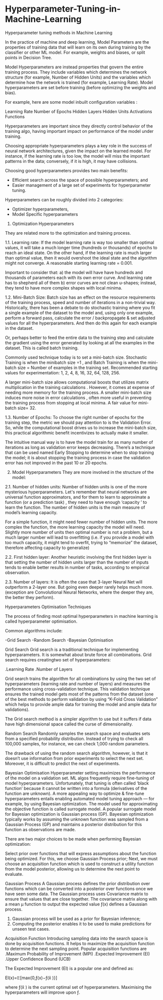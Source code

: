 # Hyperparameter-Tuning-in-Machine-Learning
Hyperparameter tuning methods in Machine Learning

In the practice of machine and deep learning, Model Parameters are the properties of training data that will learn on its
own during training by the classifier or other ML model. For example, weights and biases, or split points in Decision Tree.

Model Hyperparameters are instead properties that govern the entire training process. They include variables which determines
the network structure (for example, Number of Hidden Units) and the variables which determine how the network is trained
(for example, Learning Rate). Model hyperparameters are set before training (before optimizing the weights and bias).

For example, here are some model inbuilt configuration variables :

Learning Rate
Number of Epochs
Hidden Layers
Hidden Units
Activations Functions

Hyperparameters are important since they directly control behavior of the training algo, having important impact on 
performance of the model under training.

Choosing appropriate hyperparameters plays a key role in the success of neural network architectures, given the impact
on the learned model. For instance, if the learning rate is too low, the model will miss the important patterns in the
data; conversely, if it is high, it may have collisions.

Choosing good hyperparameters provides two main benefits:

* Efficient search across the space of possible hyperparameters; and
* Easier management of a large set of experiments for hyperparameter tuning.

Hyperparameters can be roughly divided into 2 categories:

* Optimizer hyperparameters,
* Model Specific hyperparameters

1. Optimization Hyperparameters

They are related more to the optimization and training process.

1.1. Learning rate:
If the model learning rate is way too smaller than optimal values, it will take a much longer time (hundreds or thousands)
of epochs to reach an ideal state. On the other hand, if the learning rate is much larger than optimal value, then it would
overshoot the ideal state and the algorithm might not converge. A reasonable starting learning rate = 0.001.

Important to consider that:
a) the model will have have hundreds and thousands of parameters each with its own error curve. And learning rate has
to shepherd all of them
b) error curves are not clean u-shapes; instead, they tend to have more complex shapes with local minima.

1.2. Mini-Batch Size:
Batch size has an effect on the resource requirements of the training process, speed and number of iterations in a 
non-trivial way.
Historically, there has been a debate to do stochastic training where you fit a single example of the dataset to the 
model and, using only one example, perform a forward pass, calculate the error / backpropagate & set adjusted values for
all the hyperparameters. And then do this again for each example in the dataset.

Or, perhaps better to feed the entire data to the training step and calculate the gradient using the error generated by 
looking at all the examples in the dataset. This is called batch training.

Commonly used technique today is to set a mini-batch size. Stochastic Training is when the minibatch size =1 , and 
Batch Training is when the mini-batch size = Number of examples in the training set. Recommended starting values for
experimentation: 1, 2, 4, 8, 16, 32, 64, 128, 256.

A larger mini-batch size allows computational boosts that utilizes matrix multiplication in the training calculations .
However, it comes at expense of needing more memory for the training process. A smaller mini-batch size induces more
noise in error calculations , often more useful in preventing the training process from stopping at local minima. A fair
value for mini-batch size= 32.

1.3. Number of Epochs:
To choose the right number of epochs for the training step, the metric we should pay attention to is the Validation Error.
So, while the computational boost drives us to increase the mini-batch size, this practical algorithmic benefit incentivizes
to actually make it smaller.

The intuitive manual way is to have the model train for as many number of iterations as long as validation error keeps
decreasing.
There’s a technique that can be used named Early Stopping to determine when to stop training the model; it is about
stopping the training process in case the validation error has not improved in the past 10 or 20 epochs.

2. Model Hyperparameters
They are more involved in the structure of the model:

2.1. Number of hidden units:
Number of hidden units is one of the more mysterious hyperparameters. Let's remember that neural networks are universal
function approximators, and for them to learn to approximate a function (or a prediction task) , they need to have enough
‘capacity ’ to learn the function. The number of hidden units is the main measure of model’s learning capacity.

For a simple function, it might need fewer number of hidden units. The more complex the function, the more learning 
capacity the model will need.
Slightly more number of units then optimal number is not a problem, but a much larger number will lead to overfitting
(i.e. if you provide a model with too much capacity, it might tend to overfit, trying to “memorize” the dataset, therefore
affecting capacity to generalize)

2.2. First hidden layer:
Another heuristic involving the first hidden layer is that setting the number of hidden units larger than the number of inputs
tends to enable better results in number of tasks, according to empirical observation.

2.3. Number of layers:
It is often the case that 3-layer Neural Net will outperform a 2-layer one. But going even deeper rarely helps much more. 
(exception are Convolutional Neural Networks, where the deeper they are, the better they perform).

Hyperparameters Optimisation Techniques

The process of finding most optimal hyperparameters in machine learning is called hyperparameter optimisation.

Common algorithms include:

-Grid Search
-Random Search
-Bayesian Optimisation

Grid Search
Grid search is a traditional technique for implementing hyperparameters. It is somewhat about brute force all combinations. 
Grid search requires creatingtwo set of hyperparameters:

.Learning Rate
.Number of Layers

Grid search trains the algorithm for all combinations by using the two set of hyperparameters (learning rate and number of 
layers) and measures the performance using cross-validation technique. This validation technique ensures the trained model
gets most of the patterns from the dataset (one of the best methods to perform validation by using “K-Fold Cross Validation”
which helps to provide ample data for training the model and ample data for validations).

The Grid search method is a simpler algorithm to use but it suffers if data have high dimensional space called the curse
of dimensionality.

Random Search
Randomly samples the search space and evaluates sets from a specified probability distribution. Instead of trying to check
all 100,000 samples, for instance, we can check 1,000 random parameters.

The drawback of using the random search algorithm, however, is that it doesn’t use information from prior experiments to
select the next set. Moreover, it is difficult to predict the next of experiments.

Bayesian Optimisation
Hyperparameter setting maximizes the performance of the model on a validation set. ML algos frequently require fine-tuning
of model hyperparameters. Unfortunately, that tuning is often called ‘black function’ because it cannot be written into a
formula (derivatives of the function are unknown).
A more appealing way to optimize & fine-tune hyperparameters entails enabling automated model tuning approach — for example,
by using Bayesian optimization. The model used for approximating the objective function is called surrogate model. A popular
surrogate model for Bayesian optimization is Gaussian process (GP). Bayesian optimization typically works by assuming the 
unknown function was sampled from a Gaussian Process (GP) and maintains a posterior distribution for this function as 
observations are made.

There are two major choices to be made when performing Bayesian optimization:

Select prior over functions that will express assumptions about the function being optimized. For this, we choose 
Gaussian Process prior;
Next, we must choose an acquisition function which is used to construct a utility function from the model posterior,
allowing us to determine the next point to evaluate.

Gaussian Process
A Gaussian process defines the prior distribution over functions which can be converted into a posterior over functions
once we have seen some data. The Gaussian process uses Covariance matrix to ensure that values that are close together. 
The covariance matrix along with a mean µ function to output the expected value ƒ(x) defines a Gaussian process.

1. Gaussian process will be used as a prior for Bayesian inference;
2. Computing the posterior enables it to be used to make predictions for unseen test cases.

Acquisition Function
Introducing sampling data into the search space is done by acquisition functions. It helps to maximize the acquisition
function to determine the next sampling point. Popular acquisition functions are
.Maximum Probability of Improvement (MPI)
.Expected Improvement (EI)
.Upper Confidence Bound (UCB)

The Expected Improvement (EI) is a popular one and defined as:

EI(x)=𝔼[max{0,ƒ(x)−ƒ(x̂ )}]

where ƒ(x̂ ) is the current optimal set of hyperparameters. Maximising the hyperparameters will improve upon ƒ.

